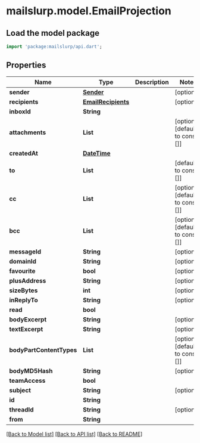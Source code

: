 # mailslurp.model.EmailProjection

## Load the model package
```dart
import 'package:mailslurp/api.dart';
```

## Properties
Name | Type | Description | Notes
------------ | ------------- | ------------- | -------------
**sender** | [**Sender**](Sender) |  | [optional] 
**recipients** | [**EmailRecipients**](EmailRecipients) |  | [optional] 
**inboxId** | **String** |  | 
**attachments** | **List<String>** |  | [optional] [default to const []]
**createdAt** | [**DateTime**](DateTime) |  | 
**to** | **List<String>** |  | [default to const []]
**cc** | **List<String>** |  | [optional] [default to const []]
**bcc** | **List<String>** |  | [optional] [default to const []]
**messageId** | **String** |  | [optional] 
**domainId** | **String** |  | [optional] 
**favourite** | **bool** |  | [optional] 
**plusAddress** | **String** |  | [optional] 
**sizeBytes** | **int** |  | [optional] 
**inReplyTo** | **String** |  | [optional] 
**read** | **bool** |  | 
**bodyExcerpt** | **String** |  | [optional] 
**textExcerpt** | **String** |  | [optional] 
**bodyPartContentTypes** | **List<String>** |  | [optional] [default to const []]
**bodyMD5Hash** | **String** |  | [optional] 
**teamAccess** | **bool** |  | 
**subject** | **String** |  | [optional] 
**id** | **String** |  | 
**threadId** | **String** |  | [optional] 
**from** | **String** |  | 

[[Back to Model list]](../README#documentation-for-models) [[Back to API list]](../README#documentation-for-api-endpoints) [[Back to README]](../README)


